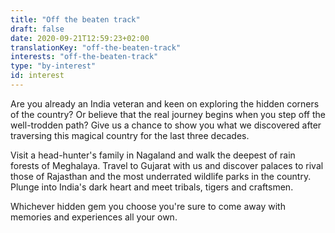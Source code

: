 ```yaml
---
title: "Off the beaten track"
draft: false
date: 2020-09-21T12:59:23+02:00
translationKey: "off-the-beaten-track"
interests: "off-the-beaten-track"
type: "by-interest"
id: interest
---
```

Are you already an India veteran and keen on exploring the hidden corners of the country? Or believe that the real journey begins when you step off the well-trodden path? Give us a chance to show you what we discovered after traversing this magical country for the last three decades.

Visit a head-hunter's family in Nagaland and walk the deepest of rain forests of Meghalaya. Travel to Gujarat with us and discover palaces to rival those of Rajasthan and the most underrated wildlife parks in the country. Plunge into India's dark heart and meet tribals, tigers and craftsmen.

Whichever hidden gem you choose you're sure to come away with memories and experiences all your own.